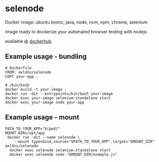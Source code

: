 # selenode
Docker image: ubuntu bionic, java, node, nvm, npm, chrome, selenium

Image ready to dockerize your automated browser testing with nodejs

available @ [dockerhub](https://hub.docker.com/r/axldns/selenode)

## Example usage - bundling

```
# Dockerfile
FROM: axldns/selenode
COPY your-app .

# /bin/bash
docker build -t your-image .
docker run -dit --entrypoint=/bin/bash your-image
docker exec your-image selenium-standalone start
docker exec your-image node your-app
```

## Example usage - mount

```
PATH_TO_YOUR_APP="$(pwd)"
MOUNT_DIR=/opt/app
 docker run -dit --name selenode \
    --mount type=bind,source="$PATH_TO_YOUR_APP",target="$MOUNT_DIR" axldns/selenode
  docker exec selenode selenium-standalone start
  docker exec selenode node "$MOUNT_DIR/example.js"
```